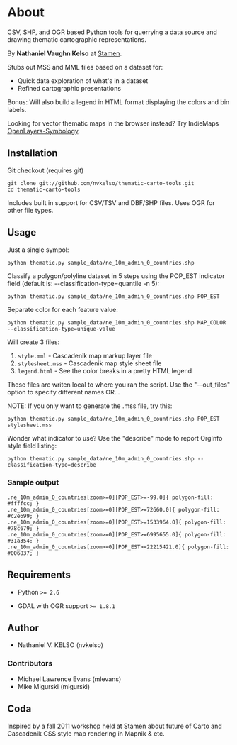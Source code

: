 # About

CSV, SHP, and OGR based Python tools for querrying a data source and drawing thematic cartographic representations.

By **Nathaniel Vaughn Kelso** at [Stamen](http://stamen.com).

Stubs out MSS and MML files based on a dataset for:

* Quick data exploration of what's in a dataset
* Refined cartographic presentations

Bonus: Will also build a legend in HTML format displaying the colors and bin labels.

Looking for vector thematic maps in the browser instead? Try IndieMaps [OpenLayers-Symbology](https://github.com/sourcepole/qgis-openlayers-plugin).

## Installation

Git checkout (requires git)

    git clone git://github.com/nvkelso/thematic-carto-tools.git
    cd thematic-carto-tools
    
Includes built in support for CSV/TSV and DBF/SHP files. Uses OGR for other file types.


## Usage

Just a single sympol:

    python thematic.py sample_data/ne_10m_admin_0_countries.shp

Classify a polygon/polyline dataset in 5 steps using the POP_EST indicator field (default is: --classification-type=quantile -n 5):

    python thematic.py sample_data/ne_10m_admin_0_countries.shp POP_EST

Separate color for each feature value:

    python thematic.py sample_data/ne_10m_admin_0_countries.shp MAP_COLOR --classification-type=unique-value

Will create 3 files:

1. `style.mml` - Cascadenik map markup layer file
2. `stylesheet.mss` - Cascadenik map style sheet file
3. `legend.html` - See the color breaks in a pretty HTML legend

These files are writen local to where you ran the script. Use the "--out_files" option to specify different names OR...

NOTE: If you only want to generate the .mss file, try this:
    
    python thematic.py sample_data/ne_10m_admin_0_countries.shp POP_EST stylesheet.mss

Wonder what indicator to use? Use the "describe" mode to report OrgInfo style field listing:

    python thematic.py sample_data/ne_10m_admin_0_countries.shp --classification-type=describe


### Sample output

    .ne_10m_admin_0_countries[zoom>=0][POP_EST>=-99.0]{ polygon-fill: #ffffcc; }
    .ne_10m_admin_0_countries[zoom>=0][POP_EST>=72660.0]{ polygon-fill: #c2e699; }
    .ne_10m_admin_0_countries[zoom>=0][POP_EST>=1533964.0]{ polygon-fill: #78c679; }
    .ne_10m_admin_0_countries[zoom>=0][POP_EST>=6995655.0]{ polygon-fill: #31a354; }
    .ne_10m_admin_0_countries[zoom>=0][POP_EST>=22215421.0]{ polygon-fill: #006837; }



## Requirements

- Python `>= 2.6`

- GDAL with OGR support `>= 1.8.1`


## Author

- Nathaniel V. KELSO (nvkelso)

### Contributors

- Michael Lawrence Evans (mlevans)
- Mike Migurski (migurski)


## Coda

Inspired by a fall 2011 workshop held at Stamen about future of Carto and Cascadenik CSS style map rendering in Mapnik & etc.